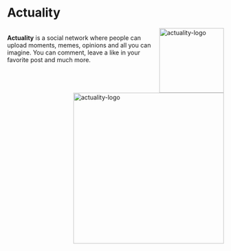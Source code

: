 <h1>Actuality</h1>
<div style="display:inline-block">
<img align="right" alt="actuality-logo" src="https://actuality.netlify.app/favicon.ico" width="150" height="150" />
<p align="left" ><b>Actuality</b> is a social network where people can upload moments, memes, opinions and all you can imagine. You can comment, leave a like in your favorite post and much more.</p>
</div>
<img align="right" alt="actuality-logo" src="https://iconscout.com/illustration/woman-chatting-on-social-media-5788089
" width="350" height="350" />


